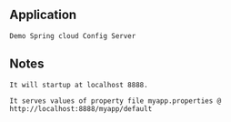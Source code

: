 ## Application

	Demo Spring cloud Config Server

## Notes

	It will startup at localhost 8888.
	
	It serves values of property file myapp.properties @ http://localhost:8888/myapp/default